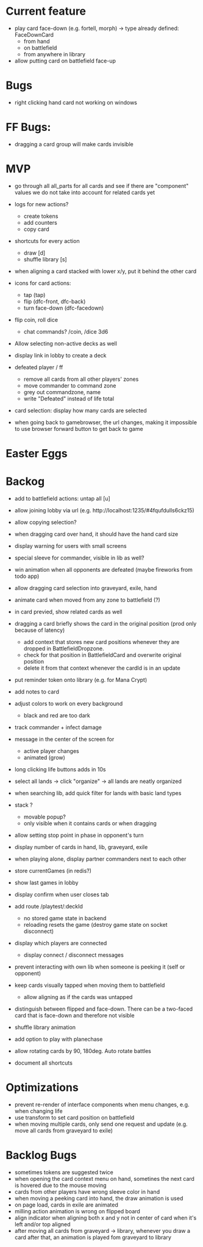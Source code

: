 # Current feature

* play card face-down (e.g. fortell, morph) -> type already defined: FaceDownCard
  * from hand
  * on battlefield
  * from anywhere in library
* allow putting card on battlefield face-up

# Bugs

* right clicking hand card not working on windows

# FF Bugs:

* dragging a card group will make cards invisible


# MVP

* go through all all_parts for all cards and see if there are "component" values we do not take into account for related cards yet

* logs for new actions?
  * create tokens
  * add counters
  * copy card


* shortcuts for every action
  * draw [d]
  * shuffle library [s]


* when aligning a card stacked with lower x/y, put it behind the other card


* icons for card actions:
  * tap (tap)
  * flip (dfc-front, dfc-back)
  * turn face-down (dfc-facedown)

* flip coin, roll dice
  * chat commands? /coin, /dice 3d6

* Allow selecting non-active decks as well
* display link in lobby to create a deck

* defeated player / ff
  * remove all cards from all other players' zones
  * move commander to command zone
  * grey out commandzone, name
  * write "Defeated" instead of life total

* card selection: display how many cards are selected

* when going back to gamebrowser, the url changes, making it impossible to use browser forward button to get back to game

# Easter Eggs

# Backog

* add to battlefield actions: untap all [u]

* allow joining lobby via url (e.g. http://localhost:1235/#4fqufdulls6ckz15)

* allow copying selection?

* when dragging card over hand, it should have the hand card size

* display warning for users with small screens

* special sleeve for commander, visible in lib as well?

* win animation when all opponents are defeated (maybe fireworks from todo app)

* allow dragging card selection into graveyard, exile, hand

* animate card when moved from any zone to battlefield (?)

* in card previed, show related cards as well

* dragging a card briefly shows the card in the original position (prod only because of latency)
  * add context that stores new card positions whenever they are dropped in BattlefieldDropzone.
  * check for that position in BattlefieldCard and overwrite original position
  * delete it from that context whenever the cardId is in an update


* put reminder token onto library (e.g. for Mana Crypt)

* add notes to card

* adjust colors to work on every background
  * black and red are too dark

* track commander + infect damage

* message in the center of the screen for
  * active player changes
  * animated (grow)

* long clicking life buttons adds in 10s

* select all lands -> click "organize" -> all lands are neatly organized

* when searching lib, add quick filter for lands with basic land types

* stack ?
  * movable popup?
  * only visible when it contains cards or when dragging

* allow setting stop point in phase in opponent's turn
* display number of cards in hand, lib, graveyard, exile
* when playing alone, display partner commanders next to each other
* store currentGames (in redis?)

* show last games in lobby
* display confirm when user closes tab
* add route /playtest/:deckId
  * no stored game state in backend
  * reloading resets the game (destroy game state on socket disconnect)

* display which players are connected
  * display connect / disconnect messages

* prevent interacting with own lib when someone is peeking it (self or opponent)

* keep cards visually tapped when moving them to battlefield
  * allow aligning as if the cards was untapped

* distinguish between flipped and face-down. There can be a two-faced card that is face-down and therefore not visible

* shuffle library animation

* add option to play with planechase

* allow rotating cards by 90, 180deg. Auto rotate battles

* document all shortcuts

# Optimizations

* prevent re-render of interface components when menu changes, e.g. when changing life
* use transform to set card position on battlefield
* when moving multiple cards, only send one request and update (e.g. move all cards from graveyard to exile)

# Backlog Bugs

* sometimes tokens are suggested twice
* when opening the card context menu on hand, sometines the next card is hovered due to the mouse moving
* cards from other players have wrong sleeve color in hand
* when moving a peeking card into hand, the draw animation is used
* on page load, cards in exile are animated
* milling action animation is wrong on flipped board
* align indicator when aligning both x and y not in center of card when it's left and/or top aligned
* after moving all cards from graveyard -> library, whenever you draw a card after that, an animation is played fom graveyard to library
